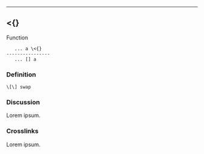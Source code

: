 ------------------------------------------------------------------------

## \<{}

Function


       ... a \<{}
    ----------------
       ... [] a


### Definition

    \[\] swap

### Discussion

Lorem ipsum.

### Crosslinks

Lorem ipsum.
